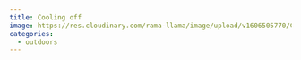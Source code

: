 ```yaml
---
title: Cooling off
image: https://res.cloudinary.com/rama-llama/image/upload/v1606505770/Cooling_off_muted_kttzly.jpg
categories:
  - outdoors
---
```


